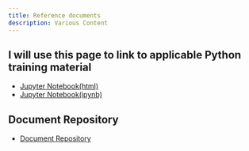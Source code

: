 ```yaml
---
title: Reference documents
description: Various Content
---
```


##  I will use this page to link to applicable Python training material
 - [Jupyter Notebook(html)](Jupyter1.html)
 - [Jupyter Notebook(ipynb)](Jupyter.ipynb)

## Document Repository 
- [Document Repository](https://github.com/Reillygj/DocumentRepository)


